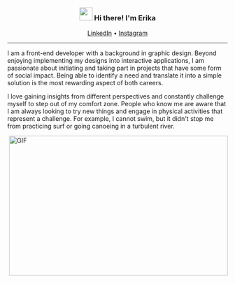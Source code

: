 <h3 align="center"><img src = "https://raw.githubusercontent.com/MartinHeinz/MartinHeinz/master/wave.gif" width = 30px> Hi there! I'm Erika</h3>

<p align="center">
  <a href="www.linkedin.com/in/erikanagaki">LinkedIn</a> •
  <a href="www.instagram.com/enagaki/">Instagram</a>
</p>

---

I am a front-end developer with a background in graphic design. Beyond enjoying implementing my designs into interactive applications, I am passionate about initiating and taking part in projects that have some form of social impact. Being able to identify a need and translate it into a simple solution is the most rewarding aspect of both careers.

I love gaining insights from different perspectives and constantly challenge myself to step out of my comfort zone. People who know me are aware that I am always looking to try new things and engage in physical activities that represent a challenge. For example, I cannot swim, but it didn't stop me from practicing surf or going canoeing in a turbulent river.

<img align="right" alt="GIF" src="[./code.gi](https://media.giphy.com/media/v1.Y2lkPTc5MGI3NjExN3Jrd3Jzb3VuczA5MzNjb3JwMzJuenB3MjFwa3Bkb3B6Zm9ka2d1ZiZlcD12MV9pbnRlcm5hbF9naWZfYnlfaWQmY3Q9Zw/f3CtEsJ72j86DIumaJ/giphy.gif)f" width="500" height="320" />

<!--
**Geyiro/geyiro** is a ✨ _special_ ✨ repository because its `README.md` (t his file) appears on your GitHub profile.

Here are some ideas to get you started:

- 🔭 I’m currently working on ...
- 🌱 I’m currently learning ...
- 👯 I’m looking to collaborate on ...
- 🤔 I’m looking for help with ...
- 💬 Ask me about ...
- 📫 How to reach me: ...
- 😄 Pronouns: ...
- ⚡ Fun fact: ...
-->
